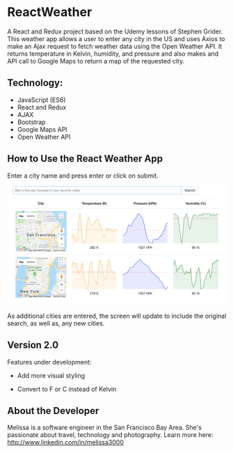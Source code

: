 
# ReactWeather

A React and Redux project based on the Udemy lessons of Stephen Grider.
This weather app allows a user to enter any city in the US and uses Axios to make
an Ajax request to fetch weather data using the Open Weather API. It returns
temperature in Kelvin, humidity, and pressure and also makes and API call to
Google Maps to return a map of the requested city.


## Technology:
* JavaScript (ES6)
* React and Redux
* AJAX
* Bootstrap
* Google Maps API
* Open Weather API

## How to Use the React Weather App

Enter a city name and press enter or click on submit.

![alt text](/reactWeatherScreenShot.png "Results of Search")

As additional cities are entered, the screen will update to include the original
search, as well as, any new cities.

## Version 2.0

Features under development:

* Add more visual styling

* Convert to F or C instead of Kelvin


## About the Developer

Melissa is a software engineer in the San Francisco Bay Area. She's passionate about travel, technology and photography.
Learn more here: <http://www.linkedin.com/in/melissa3000>

